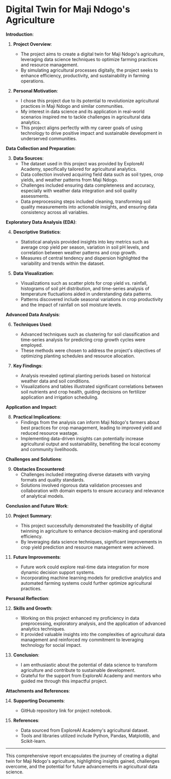 # Digital Twin for Maji Ndogo's Agriculture

**Introduction**:

1. **Project Overview**:
   - The project aims to create a digital twin for Maji Ndogo's agriculture, leveraging data science techniques to optimize farming practices and resource management.
   - By simulating agricultural processes digitally, the project seeks to enhance efficiency, productivity, and sustainability in farming operations.

2. **Personal Motivation**:
   - I chose this project due to its potential to revolutionize agricultural practices in Maji Ndogo and similar communities.
   - My interest in data science and its application in real-world scenarios inspired me to tackle challenges in agricultural data analytics.
   - This project aligns perfectly with my career goals of using technology to drive positive impact and sustainable development in underserved communities.

**Data Collection and Preparation**:

3. **Data Sources**:
   - The dataset used in this project was provided by ExploreAI Academy, specifically tailored for agricultural analytics.
   - Data collection involved acquiring field data such as soil types, crop yields, and weather patterns from Maji Ndogo.
   - Challenges included ensuring data completeness and accuracy, especially with weather data integration and soil quality assessments.
   - Data preprocessing steps included cleaning, transforming soil quality measurements into actionable insights, and ensuring data consistency across all variables.

**Exploratory Data Analysis (EDA)**:

4. **Descriptive Statistics**:
   - Statistical analysis provided insights into key metrics such as average crop yield per season, variation in soil pH levels, and correlation between weather patterns and crop growth.
   - Measures of central tendency and dispersion highlighted the variability and trends within the dataset.

5. **Data Visualization**:
   - Visualizations such as scatter plots for crop yield vs. rainfall, histograms of soil pH distribution, and time-series analysis of temperature fluctuations aided in understanding data patterns.
   - Patterns discovered include seasonal variations in crop productivity and the impact of rainfall on soil moisture levels.

**Advanced Data Analysis**:

6. **Techniques Used**:
   - Advanced techniques such as clustering for soil classification and time-series analysis for predicting crop growth cycles were employed.
   - These methods were chosen to address the project's objectives of optimizing planting schedules and resource allocation.

7. **Key Findings**:
   - Analysis revealed optimal planting periods based on historical weather data and soil conditions.
   - Visualizations and tables illustrated significant correlations between soil nutrients and crop health, guiding decisions on fertilizer application and irrigation scheduling.

**Application and Impact**:

8. **Practical Implications**:
   - Findings from the analysis can inform Maji Ndogo's farmers about best practices for crop management, leading to improved yield and reduced resource wastage.
   - Implementing data-driven insights can potentially increase agricultural output and sustainability, benefiting the local economy and community livelihoods.

**Challenges and Solutions**:

9. **Obstacles Encountered**:
   - Challenges included integrating diverse datasets with varying formats and quality standards.
   - Solutions involved rigorous data validation processes and collaboration with domain experts to ensure accuracy and relevance of analytical models.

**Conclusion and Future Work**:

10. **Project Summary**:
    - This project successfully demonstrated the feasibility of digital twinning in agriculture to enhance decision-making and operational efficiency.
    - By leveraging data science techniques, significant improvements in crop yield prediction and resource management were achieved.

11. **Future Improvements**:
    - Future work could explore real-time data integration for more dynamic decision support systems.
    - Incorporating machine learning models for predictive analytics and automated farming systems could further optimize agricultural practices.

**Personal Reflection**:

12. **Skills and Growth**:
    - Working on this project enhanced my proficiency in data preprocessing, exploratory analysis, and the application of advanced analytics techniques.
    - It provided valuable insights into the complexities of agricultural data management and reinforced my commitment to leveraging technology for social impact.

13. **Conclusion**:
    - I am enthusiastic about the potential of data science to transform agriculture and contribute to sustainable development.
    - Grateful for the support from ExploreAI Academy and mentors who guided me through this impactful project.

**Attachments and References**:

14. **Supporting Documents**:
    - GitHub repository link for project notebook.

15. **References**:
    - Data sourced from ExploreAI Academy's agricultural dataset.
    - Tools and libraries utilized include Python, Pandas, Matplotlib, and Scikit-learn.

---

This comprehensive report encapsulates the journey of creating a digital twin for Maji Ndogo's agriculture, highlighting insights gained, challenges overcome, and the potential for future advancements in agricultural data science.
